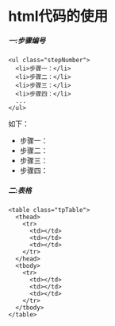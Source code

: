 # html代码的使用

##### 一:步骤编号

~~~
<ul class="stepNumber">
  <li>步骤一：</li>
  <li>步骤二：</li>
  <li>步骤三：</li>
  <li>步骤四：</li>
  ...
</ul>
~~~
如下：
<ul class="stepNumber">
  <li>步骤一：</li>
  <li>步骤二：</li>
  <li>步骤三：</li>
  <li>步骤四：</li>
</ul>

##### 二:表格

~~~
<table class="tpTable">
  <thead>
    <tr>
      <td></td>
      <td></td>
      <td></td>
    </tr>
  </head>
  <tbody>
    <tr>
      <td></td>
      <td></td>
      <td></td>
    </tr>
  </tbody>
</table>
~~~




